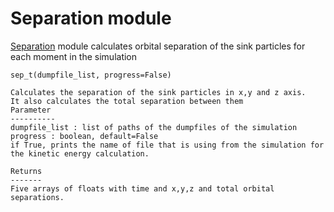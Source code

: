 # Separation module   

[Separation](../src/separation.py) module calculates orbital separation of the sink particles for each moment in the simulation 

``sep_t(dumpfile_list, progress=False)``

    Calculates the separation of the sink particles in x,y and z axis. 
    It also calculates the total separation between them
    Parameter 
    ----------
    dumpfile_list : list of paths of the dumpfiles of the simulation 
    progress : boolean, default=False   
    if True, prints the name of file that is using from the simulation for the kinetic energy calculation.

    Returns
    -------
    Five arrays of floats with time and x,y,z and total orbital separations.
